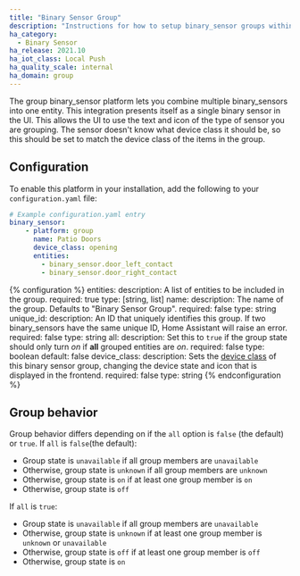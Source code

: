 ```yaml
---
title: "Binary Sensor Group"
description: "Instructions for how to setup binary_sensor groups within Home Assistant."
ha_category:
  - Binary Sensor
ha_release: 2021.10
ha_iot_class: Local Push
ha_quality_scale: internal
ha_domain: group
---
```


The group binary_sensor platform lets you combine multiple binary_sensors into one entity. This integration presents itself as a single binary sensor in the UI. This allows the UI to use the text and icon of the type of sensor you are grouping. The sensor doesn't know what device class it should be, so this should be set to match the device class of the items in the group.

## Configuration

To enable this platform in your installation, add the following to your `configuration.yaml` file:

```yaml
# Example configuration.yaml entry
binary_sensor:
    - platform: group
      name: Patio Doors
      device_class: opening
      entities:
        - binary_sensor.door_left_contact
        - binary_sensor.door_right_contact
```

{% configuration %}
entities:
  description: A list of entities to be included in the group.
  required: true
  type: [string, list]
name:
  description: The name of the group. Defaults to "Binary Sensor Group".
  required: false
  type: string
unique_id:
  description: An ID that uniquely identifies this group. If two binary_sensors have the same unique ID, Home Assistant will raise an error.
  required: false
  type: string
all:
  description: Set this to `true` if the group state should only turn *on* if **all** grouped entities are *on*.
  required: false
  type: boolean
  default: false
device_class:
  description: Sets the [device class](/integrations/binary_sensor/) of this binary sensor group, changing the device state and icon that is displayed in the frontend.
  required: false
  type: string
{% endconfiguration %}

## Group behavior

Group behavior differs depending on if the `all` option is `false` (the default) or `true`.
If `all` is `false`(the default):
- Group state is `unavailable` if all group members are `unavailable`
- Otherwise, group state is `unknown` if all group members are `unknown`
- Otherwise, group state is `on` if at least one group member is `on`
- Otherwise, group state is `off`

If `all` is `true`:
- Group state is `unavailable` if all group members are `unavailable`
- Otherwise, group state is `unknown` if at least one group member is `unknown` or `unavailable`
- Otherwise, group state is `off` if at least one group member is `off`
- Otherwise, group state is `on`
